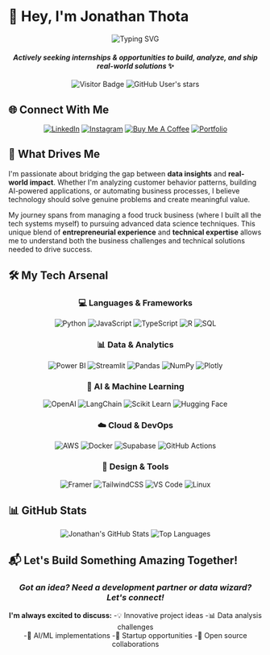 # 👋 Hey, I'm Jonathan Thota

<div align="center">

![Typing SVG](https://readme-typing-svg.demolab.com/?lines=📊+Aspiring+Data+Analyst;🚀+Full-Stack+Developer;🤖+AI+Tinkerer;🎮+Gamer+and+Anime+Fan;💡+Problem+Solver;🔥+Innovation+Explorer&font=Fira%20Code&size=22&duration=3000&pause=1000&color=58A6FF&center=true&vCenter=true&width=600)
#### *Actively seeking internships & opportunities to build, analyze, and ship real-world solutions* ✨

![Visitor Badge](https://komarev.com/ghpvc/?username=jonathanrao99&label=Profile%20Views&color=58A6FF&style=for-the-badge)
![GitHub User's stars](https://img.shields.io/github/stars/jonathanrao99?label=Total%20Stars&style=for-the-badge&color=FFD700)

</div>

## 🌐 Connect With Me

<div align="center">

[![LinkedIn](https://img.shields.io/badge/LinkedIn-Connect-0077B5?style=for-the-badge&logo=linkedin&logoColor=white)](https://www.linkedin.com/in/jonathanrao99/)
[![Instagram](https://img.shields.io/badge/Instagram-@jonathan.thxta-E4405F?style=for-the-badge&logo=Instagram&logoColor=white)](https://instagram.com/jonathan.thxta)
[![Buy Me A Coffee](https://img.shields.io/badge/Buy%20Me%20A%20Coffee-Support%20My%20Work-FFDD00?style=for-the-badge&logo=buy-me-a-coffee&logoColor=black)](https://buymeacoffee.com/jonathanthota)
[![Portfolio](https://img.shields.io/badge/Portfolio-Visit%20My%20Site-FF6B6B?style=for-the-badge&logo=firefox&logoColor=white)](#)

</div>


## 🌟 What Drives Me
<div>

I'm passionate about bridging the gap between **data insights** and **real-world impact**. Whether I'm analyzing customer behavior patterns, building AI-powered applications, or automating business processes, I believe technology should solve genuine problems and create meaningful value.

My journey spans from managing a food truck business (where I built all the tech systems myself) to pursuing advanced data science techniques. This unique blend of **entrepreneurial experience** and **technical expertise** allows me to understand both the business challenges and technical solutions needed to drive success.

<div>


## 🛠️ My Tech Arsenal

<div align="center">

### 💻 **Languages & Frameworks**
![Python](https://img.shields.io/badge/Python-3776AB?style=for-the-badge&logo=python&logoColor=white)
![JavaScript](https://img.shields.io/badge/JavaScript-F7DF1E?style=for-the-badge&logo=javascript&logoColor=black)
![TypeScript](https://img.shields.io/badge/TypeScript-007ACC?style=for-the-badge&logo=typescript&logoColor=white)
![R](https://img.shields.io/badge/R-276DC3?style=for-the-badge&logo=r&logoColor=white)
![SQL](https://img.shields.io/badge/SQL-336791?style=for-the-badge&logo=postgresql&logoColor=white)

### 📊 **Data & Analytics**
![Power BI](https://img.shields.io/badge/Power%20BI-F2C811?style=for-the-badge&logo=powerbi&logoColor=black)
![Streamlit](https://img.shields.io/badge/Streamlit-FF4B4B?style=for-the-badge&logo=streamlit&logoColor=white)
![Pandas](https://img.shields.io/badge/Pandas-150458?style=for-the-badge&logo=pandas&logoColor=white)
![NumPy](https://img.shields.io/badge/NumPy-013243?style=for-the-badge&logo=numpy&logoColor=white)
![Plotly](https://img.shields.io/badge/Plotly-3F4F75?style=for-the-badge&logo=plotly&logoColor=white)

### 🧠 **AI & Machine Learning**
![OpenAI](https://img.shields.io/badge/OpenAI-412991?style=for-the-badge&logo=openai&logoColor=white)
![LangChain](https://img.shields.io/badge/LangChain-121212?style=for-the-badge&logo=chainlink&logoColor=white)
![Scikit Learn](https://img.shields.io/badge/Scikit--Learn-F7931E?style=for-the-badge&logo=scikit-learn&logoColor=white)
![Hugging Face](https://img.shields.io/badge/Hugging%20Face-FFD21E?style=for-the-badge&logo=huggingface&logoColor=black)

### ☁️ **Cloud & DevOps**
![AWS](https://img.shields.io/badge/AWS-232F3E?style=for-the-badge&logo=amazon-aws&logoColor=white)
![Docker](https://img.shields.io/badge/Docker-2496ED?style=for-the-badge&logo=docker&logoColor=white)
![Supabase](https://img.shields.io/badge/Supabase-3ECF8E?style=for-the-badge&logo=supabase&logoColor=white)
![GitHub Actions](https://img.shields.io/badge/GitHub%20Actions-2088FF?style=for-the-badge&logo=github-actions&logoColor=white)

### 🎨 **Design & Tools**
![Framer](https://img.shields.io/badge/Framer-05F?style=for-the-badge&logo=framer&logoColor=white)
![TailwindCSS](https://img.shields.io/badge/Tailwind%20CSS-06B6D4?style=for-the-badge&logo=tailwindcss&logoColor=white)
![VS Code](https://img.shields.io/badge/VS%20Code-007ACC?style=for-the-badge&logo=visual-studio-code&logoColor=white)
![Linux](https://img.shields.io/badge/Linux-FCC624?style=for-the-badge&logo=linux&logoColor=black)

</div>


## 📊 GitHub Stats

<div align="center">

![Jonathan's GitHub Stats](https://github-readme-stats.vercel.app/api?username=jonathanrao99&show_icons=true&theme=dark&hide_border=true&count_private=true)
![Top Languages](https://github-readme-stats.vercel.app/api/top-langs/?username=jonathanrao99&layout=compact&theme=dark&hide_border=true)

</div>


## 📬 Let's Build Something Amazing Together!

<div align="center">

### *Got an idea? Need a development partner or data wizard? Let's connect!* 

**I'm always excited to discuss:**
-💡 Innovative project ideas
-📊 Data analysis challenges  
-🤖 AI/ML implementations
-🚀 Startup opportunities
-🤝 Open source collaborations

</div>

